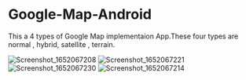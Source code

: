 # Google-Map-Android
This a 4 types of Google Map implementaion App.These four types are normal , hybrid, satellite , terrain.

![Screenshot_1652067208](https://user-images.githubusercontent.com/55560415/167368310-ee572a7b-6a01-463d-a67a-e96f436c056f.png)
![Screenshot_1652067221](https://user-images.githubusercontent.com/55560415/167368111-6b715508-6a4b-4e1c-8aba-ae7e32eab361.png)
![Screenshot_1652067230](https://user-images.githubusercontent.com/55560415/167368119-2d45169f-b6b0-434b-9383-5a2a4fe84365.png)
![Screenshot_1652067214](https://user-images.githubusercontent.com/55560415/167368127-462ad5e1-afd1-4ad3-b6ca-28cf02cf8ce6.png)
